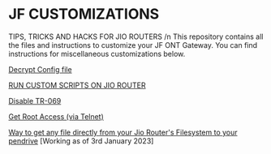 # JF CUSTOMIZATIONS
TIPS, TRICKS AND HACKS FOR JIO ROUTERS /n
This repository contains all the files and instructions to customize your JF ONT Gateway. You can find instructions for miscellaneous customizations below.

[Decrypt Config file](https://github.com/Naitik1208/JF-ROUTER/blob/main/Instructions/Decrypt%20Config%20File.md)

[RUN CUSTOM SCRIPTS ON JIO ROUTER](https://github.com/Naitik1208/JF-ROUTER/blob/main/Instructions/Run%20Custom%20Scripts%20On%20Your%20Router.md)

[Disable TR-069](https://github.com/Naitik1208/JF-ROUTER/blob/main/Instructions/Disable%20TR-069.md)

[Get Root Access (via Telnet)](https://github.com/Naitik1208/JF-ROUTER/blob/main/Instructions/Get-Root-Access-JF-ONT-Home-Gateway.md)

[Way to get any file directly from your Jio Router's Filesystem to your pendrive](https://github.com/Naitik1208/JF-ROUTER/blob/main/Instructions/Way%20to%20get%20any%20file%20directly%20from%20your%20Jio%20Router's%20Filesystem%20to%20your%20pendrive.md) [Working as of 3rd January 2023]
